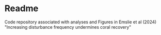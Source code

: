 Readme
=============

Code repository associated with analyses and Figures in Emslie et al
(2024) "Increasing disturbance frequency undermines coral recovery"
